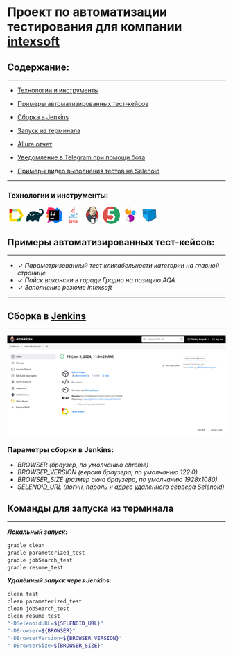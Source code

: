 # Проект по автоматизации тестирования для компании [**intexsoft**](https://www.intexsoft.by/)


## **Содержание:**
____

* <a href="#tools">Технологии и инструменты</a>

* <a href="#cases">Примеры автоматизированных тест-кейсов</a>

* <a href="#jenkins">Сборка в Jenkins</a>

* <a href="#console">Запуск из терминала</a>

* <a href="#allure">Allure отчет</a>

* <a href="#telegram">Уведомление в Telegram при помощи бота</a>

* <a href="#video">Примеры видео выполнения тестов на Selenoid</a>
____

<a id="tools"></a>
### Технологии и инструменты:

<p align="left">
<a href="ht[images](images)tps://github.com/allure-framework/allure2"><img align="center" src="readMe/logo/Allure_Report.svg" height="40" width="40"></a>
<a href="https://gradle.org/"><img align="center" src="readMe/logo/gradle-original.svg" height="40" width="40"></a>
<a href="https://www.jetbrains.com/idea/"><img align="center" src="readMe/logo/intellij-original.svg" height="40" width="40"></a>
<a href="https://www.java.com/"><img align="center" src="readMe/logo/java-original-wordmark.svg" height="40" width="40"></a>
<a href="https://www.jenkins.io/"><img align="center" src="readMe/logo/jenkins-original.svg" height="40" width="40"></a>
<a href="https://junit.org/junit5/"><img align="center" src="readMe/logo/junit-original.svg" height="40" width="40"></a>
<a href="https://selenide.org/"><img align="center" src="readMe/logo/Selenide.svg" height="40" width="40"></a>
<a href="https://aerokube.com/selenoid/"><img align="center" src="readMe/logo/Selenoid.svg" height="40" width="40"></a>
</p>

<a id="cases"></a>
## <a name="Примеры автоматизированных тест-кейсов">**Примеры автоматизированных тест-кейсов:**</a>
____
- ✓ *Параметризованный тест кликабельности категории на главной странице*
- ✓ *Пойск вакансии в городе Гродно на позицию AQA*
- ✓ *Заполнение резюме intexsoft*

____
<a id="jenkins"></a>
## </a><a name="Сборка"></a>Сборка в [Jenkins](https://jenkins.autotests.cloud/job/Intexsoft_KarpukD/)</a>
____
<p align="center">  
<a href="https://jenkins.autotests.cloud/job/Intexsoft_KarpukD/"><img src="readMe/screenshot/jenkinsIntexsoft.png" alt="Jenkins" width="950"/></a>  
</p>


### **Параметры сборки в Jenkins:**

- *BROWSER (браузер, по умолчанию chrome)*
- *BROWSER_VERSION (версия браузера, по умолчанию 122.0)*
- *BROWSER_SIZE (размер окна браузера, по умолчанию 1928x1080)*
- *SELENOID_URL (логин, пароль и адрес удаленного сервера Selenoid)*

<a id="console"></a>
## Команды для запуска из терминала
___
***Локальный запуск:***
```bash  
gradle clean
gradle parameterized_test
gradle jobSearch_test
gradle resume_test
```

***Удалённый запуск через Jenkins:***
```bash  
clean test
clean parameterized_test
clean jobSearch_test
clean resume_test
"-DSelenoidURL=${SELENOID_URL}" 
"-DBrowser=${BROWSER}" 
"-DBrowserVersion=${BROWSER_VERSION}" 
"-DBrowserSize=${BROWSER_SIZE}"
```